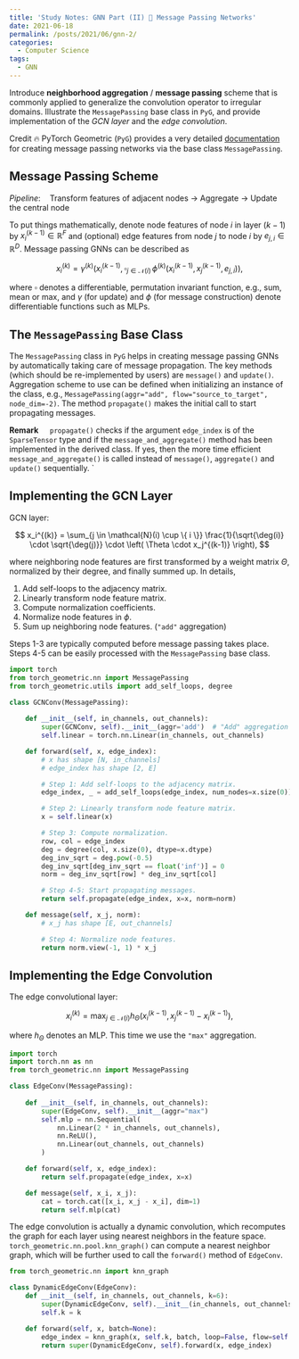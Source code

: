 ```yaml
---
title: 'Study Notes: GNN Part (II) 🌲 Message Passing Networks'
date: 2021-06-18
permalink: /posts/2021/06/gnn-2/
categories:
  - Computer Science
tags:
  - GNN
---
```


Introduce **neighborhood aggregation** / **message passing** scheme that is commonly applied to generalize the convolution operator to irregular domains. Illustrate the `MessagePassing` base class in `PyG`, and provide implementation of the *GCN layer* and the *edge convolution*.

Credit 🔥 PyTorch Geometric (`PyG`) provides a very detailed [documentation](https://pytorch-geometric.readthedocs.io/en/latest/notes/create_gnn.html#creating-message-passing-networks) for creating message passing networks via the base class `MessagePassing`.

## Message Passing Scheme

*Pipeline*:$\quad$Transform features of adjacent nodes $\to$ Aggregate $\to$ Update the central node

To put things mathematically, denote node features of node $i$ in layer $(k-1)$ by $x_i^{(k-1)}\in \mathbb{R}^F$ and (optional) edge features from node $j$ to node $i$ by $e_{j, i}\in\mathbb{R}^D$. Message passing GNNs can be described as

$$
x_i^{(k)} = \gamma^{(k)} \left(x_i^{(k-1)}, \square_{j \in \mathcal{N}(i)} \, \phi^{(k)}\left(x_i^{(k-1)}, x_j^{(k-1)}, e_{j,i}\right) \right),
$$

where $\square$ denotes a differentiable, permutation invariant function, e.g., sum, mean or max, and $\gamma$ (for update) and $\phi$ (for message construction) denote differentiable functions such as MLPs.

## The `MessagePassing` Base Class

The `MessagePassing` class in `PyG` helps in creating message passing GNNs by automatically taking care of message propagation. The key methods (which should be re-implemented by users) are `message()` and `update()`. Aggregation scheme to use can be defined when initializing an instance of the class, e.g., `MessagePassing(aggr="add", flow="source_to_target", node_dim=-2)`. The method `propagate()` makes the initial call to start propagating messages.

**Remark** $\quad$`propagate()` checks if the argument `edge_index` is of the `SparseTensor` type and if the `message_and_aggregate()` method has been implemented in the derived class. If yes, then the more time efficient `message_and_aggregate()` is called instead of `message()`, `aggregate()` and `update()` sequentially. `

## Implementing the GCN Layer

GCN layer:

$$
x_i^{(k)} = \sum_{j \in \mathcal{N}(i) \cup \{ i \}} \frac{1}{\sqrt{\deg(i)} \cdot \sqrt{\deg(j)}} \cdot \left( \Theta \cdot x_j^{(k-1)} \right),
$$

where neighboring node features are first transformed by a weight matrix $\Theta$, normalized by their degree, and finally summed up. In details,

1. Add self-loops to the adjacency matrix.
2. Linearly transform node feature matrix.
3. Compute normalization coefficients.
4. Normalize node features in $\phi$.
5. Sum up neighboring node features. (`"add"` aggregation)

Steps 1-3 are typically computed before message passing takes place. Steps 4-5 can be easily processed with the `MessagePassing` base class. 

```python
import torch
from torch_geometric.nn import MessagePassing
from torch_geometric.utils import add_self_loops, degree

class GCNConv(MessagePassing):
    
    def __init__(self, in_channels, out_channels):
        super(GCNConv, self).__init__(aggr='add')  # "Add" aggregation (Step 5).
        self.linear = torch.nn.Linear(in_channels, out_channels)

    def forward(self, x, edge_index):
        # x has shape [N, in_channels]
        # edge_index has shape [2, E]

        # Step 1: Add self-loops to the adjacency matrix.
        edge_index, _ = add_self_loops(edge_index, num_nodes=x.size(0))

        # Step 2: Linearly transform node feature matrix.
        x = self.linear(x)

        # Step 3: Compute normalization.
        row, col = edge_index
        deg = degree(col, x.size(0), dtype=x.dtype)
        deg_inv_sqrt = deg.pow(-0.5)
        deg_inv_sqrt[deg_inv_sqrt == float('inf')] = 0
        norm = deg_inv_sqrt[row] * deg_inv_sqrt[col]

        # Step 4-5: Start propagating messages.
        return self.propagate(edge_index, x=x, norm=norm)

    def message(self, x_j, norm):
        # x_j has shape [E, out_channels]

        # Step 4: Normalize node features.
        return norm.view(-1, 1) * x_j
```



## Implementing the Edge Convolution

The edge convolutional layer:

$$
x_i^{(k)} = \max_{j\in\mathcal{N}(i)}h_{\Theta}(x_i^{(k-1)}, x_j^{(k-1)}-x_i^{(k-1)}),
$$

where $h_{\Theta}$ denotes an MLP. This time we use the `"max"` aggregation.

```python
import torch
import torch.nn as nn
from torch_geometric.nn import MessagePassing

class EdgeConv(MessagePassing):
    
    def __init__(self, in_channels, out_channels):
        super(EdgeConv, self).__init__(aggr="max")
        self.mlp = nn.Sequential(
            nn.Linear(2 * in_channels, out_channels),
            nn.ReLU(),
            nn.Linear(out_channels, out_channels)
        )

    def forward(self, x, edge_index):
        return self.propagate(edge_index, x=x)

    def message(self, x_i, x_j):
        cat = torch.cat([x_i, x_j - x_i], dim=1)
        return self.mlp(cat)
```

The edge convolution is actually a dynamic convolution, which recomputes the graph for each layer using nearest neighbors in the feature space. `torch_geometric.nn.pool.knn_graph()` can compute a nearest neighbor graph, which will be further used to call the `forward()` method of `EdgeConv`.

```python
from torch_geometric.nn import knn_graph

class DynamicEdgeConv(EdgeConv):
    def __init__(self, in_channels, out_channels, k=6):
        super(DynamicEdgeConv, self).__init__(in_channels, out_channels)
        self.k = k

    def forward(self, x, batch=None):
        edge_index = knn_graph(x, self.k, batch, loop=False, flow=self.flow)
        return super(DynamicEdgeConv, self).forward(x, edge_index)
```


